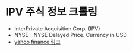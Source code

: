 # IPV 주식 정보 크롤링
- InterPrivate Acquisition Corp. (IPV)
- NYSE - NYSE Delayed Price. Currency in USD
- [yahoo finance 링크](https://finance.yahoo.com/quote/IPV?p=IPV&.tsrc=fin-srch)